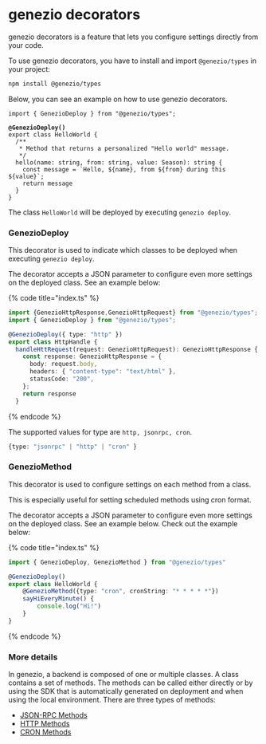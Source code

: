 # genezio decorators

genezio decorators is a feature that lets you configure settings directly from your code.

To use genezio decorators, you have to install and import `@genezio/types` in your project:

```bash
npm install @genezio/types
```

Below, you can see an example on how to use genezio decorators.

<pre class="language-typescript" data-title="index.ts"><code class="lang-typescript">import { GenezioDeploy } from "@genezio/types";

<strong>@GenezioDeploy()
</strong>export class HelloWorld {
  /**
   * Method that returns a personalized "Hello world" message.
   */
  hello(name: string, from: string, value: Season): string {
    const message = `Hello, ${name}, from ${from} during this ${value}`;
    return message
  }
}
</code></pre>

The class `HelloWorld` will be deployed by executing `genezio deploy`.

### GenezioDeploy

This decorator is used to indicate which classes to be deployed when executing `genezio deploy`.

The decorator accepts a JSON parameter to configure even more settings on the deployed class. See an example below:

{% code title="index.ts" %}
```typescript
import {GenezioHttpResponse,GenezioHttpRequest} from "@genezio/types";
import { GenezioDeploy } from "@genezio/types";

@GenezioDeploy({ type: "http" })
export class HttpHandle {
  handleHttRequest(request: GenezioHttpRequest): GenezioHttpResponse {
    const response: GenezioHttpResponse = {
      body: request.body,
      headers: { "content-type": "text/html" },
      statusCode: "200",
    };
    return response
  }
```
{% endcode %}

The supported values for type are `http, jsonrpc, cron`.&#x20;

```typescript
{type: "jsonrpc" | "http" | "cron" }
```

### GenezioMethod

This decorator is used to configure settings on each method from a class.

This is especially useful for setting scheduled methods using cron format.&#x20;

The decorator accepts a JSON parameter to configure even more settings on the deployed class. See an example below. Check out the example below:

{% code title="index.ts" %}
```typescript
import { GenezioDeploy, GenezioMethod } from "@genezio/types"

@GenezioDeploy()
export class HelloWorld {
    @GenezioMethod({type: "cron", cronString: "* * * * *"})
    sayHiEveryMinute() {
        console.log("Hi!")
    }
}
```
{% endcode %}

### More details

In genezio, a backend is composed of one or multiple classes. A class contains a set of methods. The methods can be called either directly or by using the SDK that is automatically generated on deployment and when using the local environment. There are three types of methods:

* [JSON-RPC Methods](../method-types/json-rpc-methods.md)
* [HTTP Methods](../method-types/http-methods-webhooks.md)
* [CRON Methods](../method-types/cron-methods.md)

